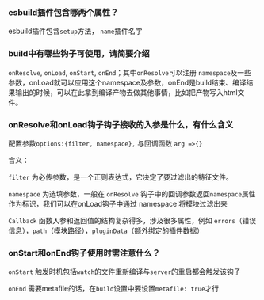 ### esbuild插件包含哪两个属性？
esbuild插件包含`setup`方法， `name`插件名字
### build中有哪些钩子可使用，请简要介绍
`onResolve`, `onLoad`,  `onStart`, `onEnd`；其中`onResolve`可以注册 `namespace`及一些参数，onLoad就可以应用这个namespace及参数，onEnd是build结束、编译结果输出的时候，可以在此拿到编译产物去做其他事情，比如把产物写入html文件。
### onResolve和onLoad钩子钩子接收的入参是什么，有什么含义
配置参数`options:{filter, namespace},` 与回调函数 `arg =>{}`

含义：

`filter` 为必传参数，是一个正则表达式，它决定了要过滤出的特征文件。

`namespace` 为选填参数，一般在 `onResolve` 钩子中的回调参数返回`namespace`属性作为标识，我们可以在onLoad钩子中通过 namespace 将模块过滤出来

`Callback` 函数入参和返回值的结构复杂得多，涉及很多属性，例如 `errors`（错误信息），`path`（模块路径），`pluginData`（额外绑定的插件数据）

### onStart和onEnd钩子使用时需注意什么？
`onStart` 触发时机包括`watch`的文件重新编译与`server`的重启都会触发该钩子

`onEnd` 需要metafile的话，在`build`设置中要设置`metafile: true`才行

